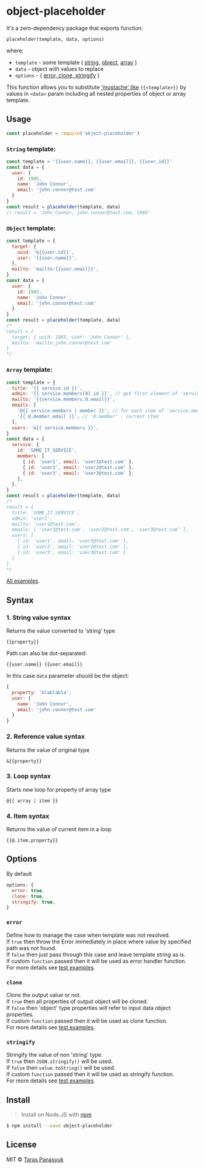 # object-placeholder

It's a zero-dependency package that exports function:
```text
placeholder(template, data, options)
```
where:
- `template` - some template ( [string](#string-template), [object](#object-template), [array](#array-template) )
- `data` - object with values to replace
- `options` - { [error, clone, stringify](#options) }

This function allows you to substitute ['mustache' like](#syntax) `{{<template>}}` by values in `<data>` param including all nested properties of object or array template.

## Usage

```javascript
const placeholder = require('object-placeholder')
```

### `String` template:
```javascript
const template = '{{user.name}}, {{user.email}}, {{user.id}}'
const data = {
  user: {
    id: 1985,
    name: 'John Connor',
    email: 'john.connor@test.com'
  }
}
const result = placeholder(template, data)
// result = 'John Connor, john.connor@test.com, 1985'
```

### `Object` template:
```javascript
const template = {
  target: {
    uuid: '&{{user.id}}',
    user: '{{user.name}}',
  },
  mailto: 'mailto:{{user.email}}',
}
const data = {
  user: {
    id: 1985,
    name: 'John Connor',
    email: 'john.connor@test.com'
  }
}
const result = placeholder(template, data)
/*
result = {
  target: { uuid: 1985, user: 'John Connor' },
  mailto: 'mailto:john.connor@test.com'
}
*/
```

### `Array` template:
```javascript
const template = {
  title: '{{ service.id }}',
  admin: '{{ service.members[0].id }}', // get first element of 'service.members'
  mailto: '{{service.members.0.email}}',
  emails: [
    '@{{ service.members | member }}', // for each item of 'service.members'
    '{{ @.member.email }}', // '@.member' - current item
  ],
  users: '&{{ service.members }}',
}
const data = {
  service: {
    id: 'SOME_IT_SERVICE',
    members: [
      { id: 'user1', email: 'user1@test.com' },
      { id: 'user2', email: 'user2@test.com' },
      { id: 'user3', email: 'user3@test.com' },
    ],
  },
}
const result = placeholder(template, data)
/*
result = {
  title: 'SOME_IT_SERVICE',
  admin: 'user1',
  mailto: 'user1@test.com',
  emails: [ 'user1@test.com', 'user2@test.com', 'user3@test.com' ],
  users: [
    { id: 'user1', email: 'user1@test.com' },
    { id: 'user2', email: 'user2@test.com' },
    { id: 'user3', email: 'user3@test.com' }
  ]
}
*/
```

[All examples](examples).

## Syntax

### 1. String value syntax

Returns the value converted to 'string' type
```text
{{property}}
```
Path can also be dot-separated:
```text
{{user.name}} {{user.email}} 
```

In this case `data` parameter should be the object:
```javascript
{
  property: 'blablabla',
  user: {
    name: 'John Connor',
    email: 'john.connor@test.com'
  }
}
```

### 2. Reference value syntax

Returns the value of original type
```text
&{{property}}
```

### 3. Loop syntax

Starts new loop for property of array type
```text
@{{ array | item }}
```

### 4. Item syntax

Returns the value of current item in a loop 
```text
{{@.item.property}}
```

## Options

By default
```javascript
options: {
  error: true,
  clone: true,
  stringify: true,
}
```

### `error`

Define how to manage the case when template was not resolved.\
If `true` then throw the Error immediately in place where value by specified path was not found.\
If `false` then just pass through this case and leave template string as is.\
If custom `function` passed then it will be used as error handler function.\
For more details see [test examples](test/error-option.test.js).

### `clone`

Clone the output value or not.\
If `true` then all properties of output object will be cloned.\
If `false` then 'object' type properties will refer to input data object properties.\
If custom `function` passed then it will be used as clone function.\
For more details see [test examples](test/clone-option.test.js).

### `stringify`

Stringify the value of non 'string' type.\
If `true` then `JSON.stringify()` will be used.\
If `false` then `value.toString()` will be used.\
If custom `function` passed then it will be used as stringify function.\
For more details see [test examples](test/stringify-option.test.js).

## Install

> Install on Node.JS with [npm](https://www.npmjs.com/)

```bash
$ npm install --save object-placeholder
```

## License

MIT © [Taras Panasyuk](webdev.taras@gmail.com)
